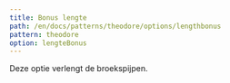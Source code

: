 ```yaml
---
title: Bonus lengte
path: /en/docs/patterns/theodore/options/lengthbonus
pattern: theodore
option: lengteBonus
---
```


Deze optie verlengt de broekspijpen.